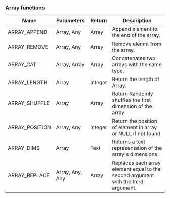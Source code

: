 ### Array functions

| Name           | Parameters      | Return  | Description                                                                       |
| -------------- | --------------- | ------- | --------------------------------------------------------------------------------- |
| ARRAY_APPEND   | Array, Any      | Array   | Append element to the end of the array.                                           |
| ARRAY_REMOVE   | Array, Any      | Array   | Remove elemnt from the array.                                           |
| ARRAY_CAT      | Array, Array    | Array   | Concatenates two arrays with the same type.                                       |
| ARRAY_LENGTH   | Array           | Integer | Return the length of Array.                                                       |
| ARRAY_SHUFFLE  | Array           | Array   | Return Randomly shuffles the first dimension of the array.                        |
| ARRAY_POSITION | Array, Any      | Integer | Return the position of element in array or NULL if not found.                     |
| ARRAY_DIMS     | Array           | Text    | Returns a text representation of the array's dimensions.                          |
| ARRAY_REPLACE  | Array, Any, Any | Array   | Replaces each array element equal to the second argument with the third argument. |